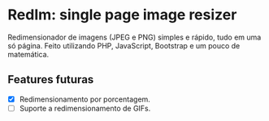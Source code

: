 # RedIm: single page image resizer

Redimensionador de imagens (JPEG e PNG) simples e rápido, tudo em uma só página. Feito utilizando PHP, JavaScript, Bootstrap e um pouco de matemática.

## Features futuras

- [x] Redimensionamento por porcentagem.
- [ ] Suporte a redimensionamento de GIFs.

